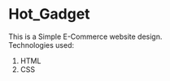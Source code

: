 # Hot_Gadget
This is a Simple E-Commerce website design.<br/>
Technologies used:
  1. HTML
  2. CSS
